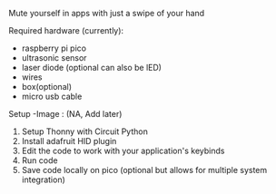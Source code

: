 
Mute yourself in apps with just a swipe of your hand

Required hardware (currently):
- raspberry pi pico
- ultrasonic sensor
- laser diode (optional can also be lED)
- wires
- box(optional)
- micro usb cable

Setup 
-Image : (NA, Add later)
1. Setup Thonny with Circuit Python
2. Install adafruit HID plugin
3. Edit the code to work with your application's keybinds
4. Run code
5. Save code locally on pico (optional but allows for multiple system integration)
